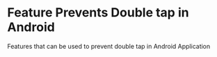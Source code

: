 # Feature Prevents Double tap in Android

Features that can be used to prevent double tap in Android Application
